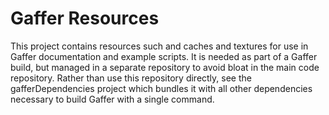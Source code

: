 # Gaffer Resources

This project contains resources such and caches and textures for use in Gaffer documentation and example scripts. It is needed as part of a Gaffer build, but managed in a separate repository to avoid bloat in the main code repository. Rather than use this repository directly, see the gafferDependencies project which bundles it with all other dependencies necessary to build Gaffer with a single command.

